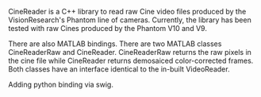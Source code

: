 CineReader is a C++ library to read raw Cine video files produced by the VisionResearch's Phantom line of cameras. Currently, the library has been tested with raw Cines produced by the Phantom V10 and V9. 

There are also MATLAB bindings. There are two MATLAB classes CineReaderRaw and CineReader. CineReaderRaw returns the raw pixels in the cine file while CineReader returns demosaiced color-corrected frames. Both classes have an interface identical to the in-built VideoReader.

Adding python binding via swig.
